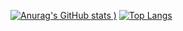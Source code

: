 [![Anurag's GitHub stats](https://github-readme-stats.vercel.app/api?username=avp123&count_private=true&theme=merko)
)](https://github.com/anuraghazra/github-readme-stats)
[![Top Langs](https://github-readme-stats.vercel.app/api/top-langs/?username=anuraghazra)](https://github.com/anuraghazra/github-readme-stats)
